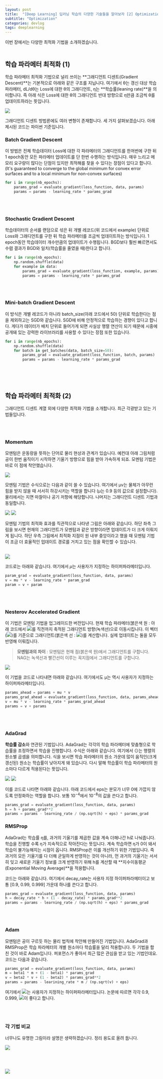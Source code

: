```yaml
---
layout: post
title:  "[Deep Learning] 딥러닝 학습의 다양한 기술들을 알아보자 [2] Optimization"
subtitle: "Optimization"
categories: devlog
tags: deeplearning
---
```


이번 장에서는 다양한 최적화 기법을 소개하겠습니다.
<br/>
 <br/>
 


## 학습 파라메터 최적화 (1)

학습 파라메터 최적화 기법으로 널리 쓰이는 **그래디언트 디센트(Gradient Descent)**는 기본적으로 아래와 같은 구조를 지닙니다. 여기에서 θ는 갱신 대상 학습 파라메터, dL/dθ는 Loss에 대한 θ의 그래디언트, η는 **학습률(leaning rate)**을 의미합니다. 즉 아래 식은 Loss에 대한 θ의 그래디언트 반대 방향으로 η만큼 조금씩 θ를 업데이트하라는 뜻입니다.

<img src="https://render.githubusercontent.com/render/math?math=\LARGE \theta \leftarrow \theta -\eta \frac { \partial L }{ \partial \theta  }">

그래디언트 디센트 방법론에도 여러 변형이 존재합니다. 세 가지 살펴보겠습니다. 아래 제시된 코드는 파이썬 기준입니다.



### Batch Gradient Descent

이 방법은 전체 학습데이터 Loss에 대한 각 파라메터의 그래디언트를 한꺼번에 구한 뒤 1 epoch동안 모든 파라메터 업데이트를 단 한번 수행하는 방식입니다. 매우 느리고 메모리 요구량이 많다는 단점이 있지만 최적해를 찾을 수 있다는 장점이 있다고 합니다. (It's guaranteed to converge to the global minimum for convex error surfaces and to a local minimum for non-convex surfaces)

```python
for i in range(nb_epochs):
    params_grad = evaluate_gradient(loss_function, data, params)
    params = params - learning_rate * params_grad
```

<br/>
<br/>



### Stochastic Gradient Descent

학습데이터의 순서를 랜덤으로 섞은 뒤 개별 레코드(위 코드에서 example) 단위로 Loss와 그래디언트를 구한 뒤 학습 파라메터를 조금씩 업데이트하는 방식입니다. 1 epoch동안 학습데이터 개수만큼의 업데이트가 수행됩니다. BGD보다 훨씬 빠르면서도 수렴 결과가 BGD와 일치(학습률을 줄였을 때)한다고 합니다. 

```Python
for i in range(nb_epochs):
    np.random.shuffle(data)
    for example in data:
        params_grad = evaluate_gradient(loss_function, example, params)
        params = params - learning_rate * params_grad
```

<br/>
<br/>



### Mini-batch Gradient Descent

이 방식은 개별 레코드가 아니라 batch_size(아래 코드에서 50) 단위로 학습한다는 점을 제외하고는 SGD와 같습니다. SGD에 비해 안정적으로 학습하는 경향이 있다고 합니다. 게다가 데이터가 배치 단위로 들어가게 되면 사실상 행렬 연산이 되기 때문에 시중에 공개돼 있는 강력한 라이브러리를 사용할 수 있다는 장점 또한 있습니다.

```python
for i in range(nb_epochs):
    np.random.shuffle(data)
    for batch in get_batches(data, batch_size=50):
        params_grad = evaluate_gradient(loss_function, batch, params)
        params = params - learning_rate * params_grad
```


<br/>
<br/>
<br/>



## 학습 파라메터 최적화 (2)

그래디언트 디센트 계열 외에 다양한 최적화 기법을 소개합니다. 최근 각광받고 있는 기법들입니다.

<br/>
<br/>


### Momentum

모멘텀은 운동량을 뜻하는 단어로 물리 현상과 관계가 있습니다. 예컨대 아래 그림처럼 공이 한번 움직이기 시작하면 기울기 방향으로 힘을 받아 가속하게 되죠. 모멘텀 기법은 바로 이 점에 착안했습니다.

![](https://i.imgur.com/SQAkzU2.png)

모멘텀 기법은 수식으로는 다음과 같이 쓸 수 있습니다. 여기에서 μv는 물체가 아무런 힘을 받지 않을 때 서서히 하강시키는 역할을 합니다 (μ는 0.9 등의 값으로 설정합니다). 물리에서는 지면 마찰이나 공기 저항에 해당합니다. 나머지는 그래디언트 디센트 기법과 동일합니다.

<img src="https://render.githubusercontent.com/render/math?math=\LARGE v\leftarrow \mu v-\eta \frac { \partial L }{ \partial \theta  }">
<img src="https://render.githubusercontent.com/render/math?math=\LARGE \theta \leftarrow \theta %2Bv">

모멘텀 기법의 최적화 효과를 직관적으로 나타낸 그림은 아래와 같습니다. 하단 좌측 그림을 보시면 현재의 그래디언트가 모멘텀과 같은 방향이라면 업데이트가 더 크게 이뤄지게 됩니다. 하단 우측 그림에서 최적화 지점이 원 내부 중앙이라고 했을 때 모멘텀 기법이 조금 더 효율적인 업데이트 경로를 거치고 있는 점을 확인할 수 있습니다.<br/>
<br/>

![](https://i.imgur.com/6nnAWF8.png)

코드로는 아래와 같습니다. 여기에서 $μ$는 사용자가 지정하는 하이퍼파라메터입니다.

```python
param_grad = evaluate_gradient(loss_function, data, params)
v = mu * v - learning_rate * param_grad
param = v + param
```

<br/>
<br/>

### Nesterov Accelerated Gradient

이 기법은 모멘텀 기법을 업그레이드한 버전입니다. 현재 학습 파라메터(붉은색 원 : 아래 코드에서 <img src="https://render.githubusercontent.com/render/math?math=params">를 직전까지 축적된 그래디언트 방향(녹색선)으로 이동시킵니다. 이 벡터(<img src="https://render.githubusercontent.com/render/math?math=params_{ahead}">)를 기준으로 그래디언트(붉은색 선 : <img src="https://render.githubusercontent.com/render/math?math=params\_grad_{ahead}">)를 계산합니다. 실제 업데이트는 둘을 모두 반영해 이뤄집니다. 

> **모멘텀과의 차이** : 모멘텀은 현재 점(붉은색 원)에서 그래디언트를 구합니다. NAG는 녹색선과 빨간선이 이루는 꼭지점에서 그래디언트를 구합니다.


![](https://i.imgur.com/xC1YRNZ.png)


이 기법을 코드로 나타내면 아래와 같습니다. 여기에서도 μ는 역시 사용자가 지정하는 하이퍼파라메터입니다.

```Python
params_ahead = params + mu * v
params_grad_ahead = evaluate_gradient(loss_function, data, params_ahead)
v = mu * v - learning_rate * params_grad_ahead
params = v + params
```

<br/>
<br/>


### AdaGrad

**학습률 감소**와 연관된 기법입니다. AdaGrad는 각각의 학습 파라메터에 맞춤형으로 학습률을 조정하면서 학습을 진행합니다. 수식은 아래와 같습니다. 여기에서 ⊙는 행렬의 원소별 곱셈을 의미합니다. 식을 보시면 학습 파라메터의 원소 가운데 많이 움직인(크게 갱신된) 원소는 학습률이 낮아지게 돼 있습니다. 다시 말해 학습률이 학습 파라메터의 원소마다 다르게 적용된다는 뜻입니다.


<img src="https://render.githubusercontent.com/render/math?math=\LARGE h\leftarrow h+\frac { \partial L }{ \partial \theta  } \odot \frac { \partial L }{ \partial \theta  }">
<img src="https://render.githubusercontent.com/render/math?math=\LARGE \theta \leftarrow \theta -\frac { \eta  }{ \sqrt { h }  } \frac { \partial L }{ \partial \theta  }">

이를 코드로 나타면 아래와 같습니다. 아래 코드에서 eps는 분모가 너무 0에 가깝지 않도록 안정화하는 역할을 합니다. 보통 $10^{-4}$에서 $10^{-8}$의 값을 쓴다고 합니다.

```Python
params_grad = evaluate_gradient(loss_function, data, params)
h = h + params_grad**2
params = params - learning_rate / (np.sqrt(h) + eps) * params_grad
```



### RMSProp

AdaGrad는 학습률 η를, 과거의 기울기를 제곱한 값을 계속 더해나간 h로 나눠줍니다. 학습을 진행할 수록 η가 지속적으로 작아진다는 뜻입니다. 계속 학습하면 η가 0이 돼서 학습이 불가능해지는 시점이 옵니다. RMSProp은 이를 개선하기 위한 기법입니다. 즉 과거의 모든 기울기를 다 더해 균일하게 반영하는 것이 아니라, 먼 과거의 기울기는 서서히 잊고 새로운 기울기 정보를 크게 반영하기 위해 h를 계산할 때 **지수이동평균(Exponential Moving Average)**을 적용합니다. 

코드는 아래와 같습니다. 여기에서 decay_rate는 사용자 지정 하이퍼파라메터이고 보통 [0.9, 0.99, 0.999] 가운데 하나를 쓴다고 합니다.

```python
params_grad = evaluate_gradient(loss_function, data, params)
h = decay_rate * h + (1 - decay_rate) * params_grad**2
params = params - learning_rate / (np.sqrt(h) + eps) * params_grad
```
<br/>
<br/>



### Adam

모멘텀은 공이 구르듯 하는 물리 법칙에 착안해 만들어진 기법입니다. AdaGrad과 RMSProp은 학습 파라메터의 개별 원소마다 학습률을 달리 적용합니다. 두 기법을 합친 것이 바로 Adam입니다. 퍼포먼스가 좋아서 최근 많은 관심을 받고 있는 기법인데요. 코드는 다음과 같습니다.

```python
params_grad = evaluate_gradient(loss_function, data, params)
m = beta1 * m + (1 - beta1) * params_grad
v = beta2 * v + (1 - beta2) * params_grad**2
params = params - learining_rate * m / (np.sqrt(v) + eps)
```
여기에서 <img src="https://render.githubusercontent.com/render/math?math=beta_1, beta_2, eps">는 사용자가 지정하는 하이퍼파라메터입니다. 논문에 따르면 각각 0.9, 0.999, <img src="https://render.githubusercontent.com/render/math?math=10^{-8}">이 좋다고 합니다.

<br/>
<br/>


### 각 기법 비교

너무나도 유명한 그림이라 설명은 생략하겠습니다. 정리 용도로 올려 둡니다.

![](https://i.imgur.com/U34fEr3.gif)

<br/>
<br/>

![](https://i.imgur.com/i98ywya.gif)

